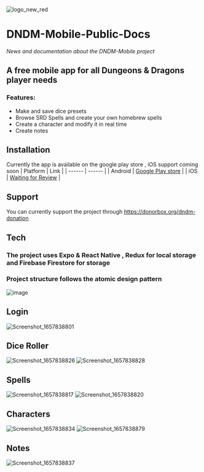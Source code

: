 ![logo_new_red](https://user-images.githubusercontent.com/29221743/178919473-0a800633-b486-42ca-be01-fa4a9e8b9593.png)


# DNDM-Mobile-Public-Docs
_News and documentation about the DNDM-Mobile project_

## A free mobile app for all Dungeons & Dragons player needs

### Features:
- Make and save dice presets
- Browse SRD Spells and create your own homebrew spells
- Create a character and modify it in real time 
- Create notes 

## Installation 

Currently the app is available on the google play store , iOS support coming soon 
| Platform | Link |
| ------ | ------ |
| Android | [Google Play store](https://play.google.com/store/apps/details?id=com.dndm) |
| iOS | [Waiting for Review](https://www.google.com) |


## Support

You can currently support the project through https://donorbox.org/dndm-donation

## Tech

### The project uses Expo & React Native  , Redux for local storage  and Firebase Firestore for storage
### Project structure follows the atomic design pattern

![image](https://user-images.githubusercontent.com/29221743/178920663-9acaa60b-90cb-4a8e-91b2-ca75f4f35838.png)

## Login

![Screenshot_1657838801](https://user-images.githubusercontent.com/29221743/179348248-98729571-bca4-4923-b722-8282162450db.png)

## Dice Roller
![Screenshot_1657838826](https://user-images.githubusercontent.com/29221743/179348200-fb836198-5f90-4c0e-bbfd-8c32eab53141.png)
![Screenshot_1657838828](https://user-images.githubusercontent.com/29221743/179348205-271fbeb9-39f7-4fc8-af68-1c03724c05e0.png)

## Spells
![Screenshot_1657838817](https://user-images.githubusercontent.com/29221743/179348213-b069e697-e8b1-4312-b5a8-d22bc515d60d.png)
![Screenshot_1657838820](https://user-images.githubusercontent.com/29221743/179348219-c1f65b2a-60c5-48d6-b6a7-6814ca4f5a8e.png)

## Characters
![Screenshot_1657838834](https://user-images.githubusercontent.com/29221743/179348230-cb5bfabb-2b85-468b-b78c-ecde15c4de85.png)
![Screenshot_1657838879](https://user-images.githubusercontent.com/29221743/179348233-3c78913d-9821-4b02-bf18-ad3b16875152.png)

## Notes

![Screenshot_1657838837](https://user-images.githubusercontent.com/29221743/179348244-4346f64d-96df-4d4e-b994-6243e1ff210c.png)


